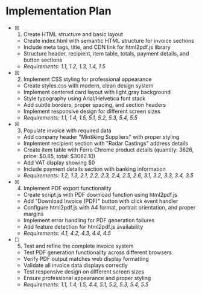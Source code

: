 # Implementation Plan

- [x] 1. Create HTML structure and basic layout
  - Create index.html with semantic HTML structure for invoice sections
  - Include meta tags, title, and CDN link for html2pdf.js library
  - Structure header, recipient, item table, totals, payment details, and button sections
  - _Requirements: 1.1, 1.2, 1.3, 1.4, 1.5_

- [x] 2. Implement CSS styling for professional appearance
  - Create styles.css with modern, clean design system
  - Implement centered card layout with light gray background
  - Style typography using Arial/Helvetica font stack
  - Add subtle borders, proper spacing, and section headers
  - Implement responsive design for different screen sizes
  - _Requirements: 1.1, 1.4, 1.5, 5.1, 5.2, 5.3, 5.4, 5.5_

- [x] 3. Populate invoice with required data
  - Add company header "Mintiking Suppliers" with proper styling
  - Implement recipient section with "Radar Castings" address details
  - Create item table with Ferro Chrome product details (quantity: 3626, price: $0.85, total: $3082.10)
  - Add VAT display showing $0
  - Include payment details section with banking information
  - _Requirements: 1.2, 1.3, 2.1, 2.2, 2.3, 2.4, 2.5, 2.6, 3.1, 3.2, 3.3, 3.4, 3.5_

- [x] 4. Implement PDF export functionality
  - Create script.js with PDF download function using html2pdf.js
  - Add "Download Invoice (PDF)" button with click event handler
  - Configure html2pdf.js with A4 format, portrait orientation, and proper margins
  - Implement error handling for PDF generation failures
  - Add feature detection for html2pdf.js availability
  - _Requirements: 4.1, 4.2, 4.3, 4.4, 4.5_

- [ ] 5. Test and refine the complete invoice system
  - Test PDF generation functionality across different browsers
  - Verify PDF output matches web display formatting
  - Validate all invoice data displays correctly
  - Test responsive design on different screen sizes
  - Ensure professional appearance and proper styling
  - _Requirements: 1.1, 1.4, 1.5, 4.4, 5.1, 5.2, 5.3, 5.4, 5.5_